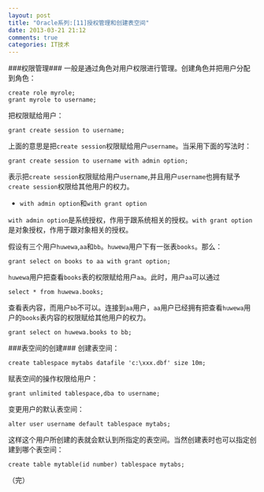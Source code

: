 ```yaml
---
layout: post
title: "Oracle系列:[11]授权管理和创建表空间"
date: 2013-03-21 21:12
comments: true
categories: IT技术
---
```

###权限管理###
一般是通过角色对用户权限进行管理。创建角色并把用户分配到角色：

```
create role myrole;
grant myrole to username;
```

把权限赋给用户：

```
grant create session to username;
```

上面的意思是把`create session`权限赋给用户`username`。当采用下面的写法时：

```
grant create session to username with admin option;
```

表示把`create session`权限赋给用户`username`,并且用户`username`也拥有赋予`create session`权限给其他用户的权力。

<!-- more -->

- `with admin option`和`with grant option`

`with admin option`是系统授权，作用于跟系统相关的授权。`with grant option`是对象授权，作用于跟对象相关的授权。

假设有三个用户`huwewa`,`aa`和`bb`。`huwewa`用户下有一张表`books`。那么：

```
grant select on books to aa with grant option;
```

`huwewa`用户把查看`books`表的权限赋给用户`aa`。此时，用户`aa`可以通过

```
select * from huwewa.books;
```

查看表内容，而用户`bb`不可以。连接到`aa`用户，`aa`用户已经拥有把查看`huwewa`用户的`books`表内容的权限赋给其他用户的权力。

```
grant select on huwewa.books to bb;
```

###表空间的创建###
创建表空间：

```
create tablespace mytabs datafile 'c:\xxx.dbf' size 10m;
```

赋表空间的操作权限给用户：

```
grant unlimited tablespace,dba to username;
```

变更用户的默认表空间：

```
alter user username default tablespace mytabs;
```

这样这个用户所创建的表就会默认到所指定的表空间。当然创建表时也可以指定创建到哪个表空间：

```
create table mytable(id number) tablespace mytabs;
```

（完）
